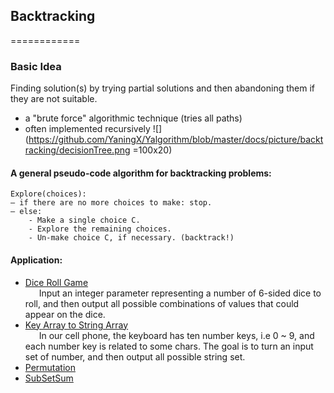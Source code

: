 ## Backtracking
============
### Basic Idea
Finding solution(s) by trying partial solutions and then abandoning them if they are not suitable.
- a "brute force" algorithmic technique (tries all paths)
- often implemented recursively
![](https://github.com/YaningX/Yalgorithm/blob/master/docs/picture/backtracking/decisionTree.png =100x20)<br>
#### A general pseudo-code algorithm for backtracking problems:
```
Explore(choices):
– if there are no more choices to make: stop.
– else:
    - Make a single choice C.
    - Explore the remaining choices.
    - Un-make choice C, if necessary. (backtrack!)
```
#### Application:
- [Dice Roll Game](https://github.com/YaningX/Yalgorithm/blob/master/backtracking/src/main/java/DiceRollGame.java)<br>
&ensp; &ensp; Input an integer parameter representing a number of 6-sided dice to roll, and then output all possible combinations of values that could appear on the dice.
- [Key Array to String Array](https://github.com/YaningX/Yalgorithm/blob/master/backtracking/src/main/java/Key2String.java)<br>
&ensp; &ensp; In our cell phone, the keyboard has ten number keys, i.e 0 ~ 9, and each number key is related to some chars. The goal is to turn an input set of number, and then output all possible string set.
- [Permutation](https://github.com/YaningX/Yalgorithm/blob/master/backtracking/src/main/java/Permutation.java)
- [SubSetSum](https://github.com/YaningX/Yalgorithm/blob/master/backtracking/src/main/java/SubSetSum.java)
